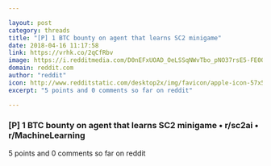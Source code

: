 ```yaml
---

layout: post
category: threads
title: "[P] 1 BTC bounty on agent that learns SC2 minigame"
date: 2018-04-16 11:17:58
link: https://vrhk.co/2qCfRbv
image: https://i.redditmedia.com/D0nEFxUOAD_OeLSSqNWvTbo_pNO37rsE5-FE0Q-yufg.jpg?w=320&s=e11bea0c3fd6438650b191a3213d290a
domain: reddit.com
author: "reddit"
icon: http://www.redditstatic.com/desktop2x/img/favicon/apple-icon-57x57.png
excerpt: "5 points and 0 comments so far on reddit"

---
```


### [P] 1 BTC bounty on agent that learns SC2 minigame • r/sc2ai • r/MachineLearning

5 points and 0 comments so far on reddit
